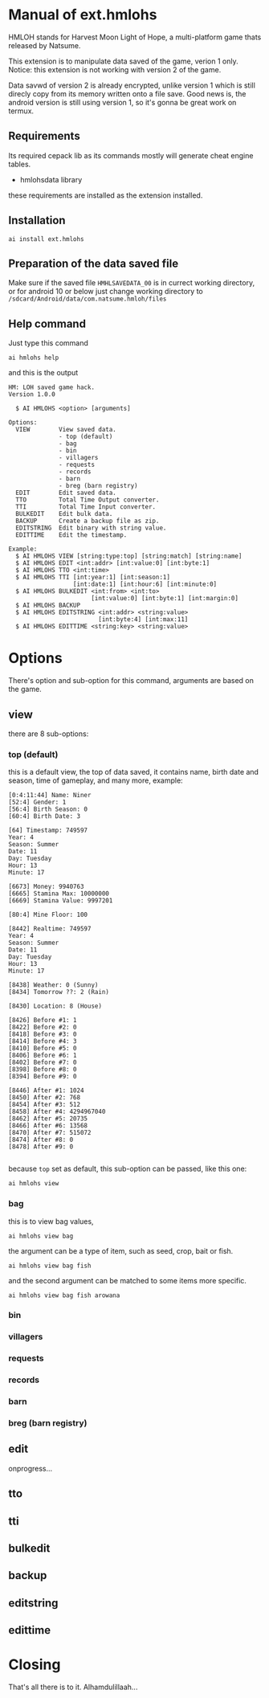 # Manual of ext.hmlohs
HMLOH stands for Harvest Moon Light of Hope, a multi-platform game thats released by Natsume.

This extension is to manipulate data saved of the game, verion 1 only. Notice: this extension is not working with version 2 of the game.

Data savwd of version 2 is already encrypted, unlike version 1 which is still direcly copy from its memory written onto a file save. Good news is, the android version is still using version 1, so it's gonna be great work on termux.

## Requirements
Its required cepack lib as its commands mostly will generate cheat engine tables.
- hmlohsdata library

these requirements are installed as the extension installed.

## Installation
```
ai install ext.hmlohs
```

## Preparation of the data saved file
Make sure if the saved file ```HMHLSAVEDATA_00``` is in currect working directory, or for android 10 or below just change working directory to ```/sdcard/Android/data/com.natsume.hmloh/files```

## Help command
Just type this command
```
ai hmlohs help
```
and this is the output

```
HM: LOH saved game hack.
Version 1.0.0

  $ AI HMLOHS <option> [arguments]

Options:
  VIEW        View saved data.
              - top (default)
              - bag
              - bin
              - villagers
              - requests
              - records
              - barn
              - breg (barn registry)
  EDIT        Edit saved data.
  TTO         Total Time Output converter.
  TTI         Total Time Input converter.
  BULKEDIT    Edit bulk data.
  BACKUP      Create a backup file as zip.
  EDITSTRING  Edit binary with string value.
  EDITTIME    Edit the timestamp.
  
Example:
  $ AI HMLOHS VIEW [string:type:top] [string:match] [string:name]
  $ AI HMLOHS EDIT <int:addr> [int:value:0] [int:byte:1]
  $ AI HMLOHS TTO <int:time>
  $ AI HMLOHS TTI [int:year:1] [int:season:1] 
                  [int:date:1] [int:hour:6] [int:minute:0]
  $ AI HMLOHS BULKEDIT <int:from> <int:to> 
                       [int:value:0] [int:byte:1] [int:margin:0]
  $ AI HMLOHS BACKUP
  $ AI HMLOHS EDITSTRING <int:addr> <string:value>
                         [int:byte:4] [int:max:11]
  $ AI HMLOHS EDITTIME <string:key> <string:value>
```


# Options
There's option and sub-option for this command, arguments are based on the game.

## view
there are 8 sub-options:

### top (default)
this is a default view, the top of data saved, it contains name, birth date and season, time of gameplay, and many more, example:
```
[0:4:11:44] Name: Niner
[52:4] Gender: 1
[56:4] Birth Season: 0
[60:4] Birth Date: 3

[64] Timestamp: 749597
Year: 4
Season: Summer
Date: 11
Day: Tuesday
Hour: 13
Minute: 17

[6673] Money: 9940763
[6665] Stamina Max: 10000000
[6669] Stamina Value: 9997201

[80:4] Mine Floor: 100

[8442] Realtime: 749597
Year: 4
Season: Summer
Date: 11
Day: Tuesday
Hour: 13
Minute: 17

[8438] Weather: 0 (Sunny)
[8434] Tomorrow ??: 2 (Rain)

[8430] Location: 8 (House)

[8426] Before #1: 1
[8422] Before #2: 0
[8418] Before #3: 0
[8414] Before #4: 3
[8410] Before #5: 0
[8406] Before #6: 1
[8402] Before #7: 0
[8398] Before #8: 0
[8394] Before #9: 0

[8446] After #1: 1024
[8450] After #2: 768
[8454] After #3: 512
[8458] After #4: 4294967040
[8462] After #5: 20735
[8466] After #6: 13568
[8470] After #7: 515072
[8474] After #8: 0
[8478] After #9: 0


```
because ```top``` set as default, this sub-option can be passed, like this one:
```
ai hmlohs view
```

### bag
this is to view bag values,
```
ai hmlohs view bag
```
the argument can be a type of item, such as seed, crop, bait or fish.
```
ai hmlohs view bag fish
```
and the second argument can be matched to some items more specific.
```
ai hmlohs view bag fish arowana
```

### bin

### villagers

### requests

### records

### barn

### breg (barn registry)


## edit
onprogress...


## tto

## tti

## bulkedit

## backup

## editstring

## edittime



# Closing
That's all there is to it. Alhamdulillaah...


